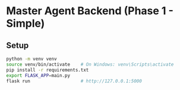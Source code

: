 # Master Agent Backend (Phase 1 - Simple)

## Setup
```bash
python -m venv venv
source venv/bin/activate    # On Windows: venv\Scripts\activate
pip install -r requirements.txt
export FLASK_APP=main.py
flask run                   # http://127.0.0.1:5000